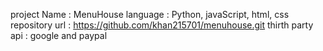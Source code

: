 project Name : MenuHouse
language : Python, javaScript, html, css
repository url : https://github.com/khan215701/menuhouse.git
thirth party api : google and paypal
